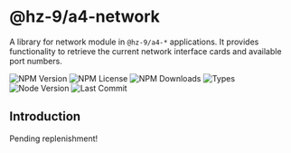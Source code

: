 # @hz-9/a4-network

A library for network module in `@hz-9/a4-*` applications. It provides functionality to retrieve the current network interface cards and available port numbers.

![NPM Version][npm-version-url] ![NPM License][npm-license-url] ![NPM Downloads][npm-downloads-url] ![Types][types-url]
<br /> ![Node Version][node-version-url] ![Last Commit][last-commit-url]

[npm-version-url]: https://badgen.net/npm/v/@hz-9/a4-network
[npm-license-url]: https://badgen.net/npm/license/@hz-9/a4-network
[npm-downloads-url]: https://badgen.net/npm/dt/@hz-9/a4-network
[types-url]: https://badgen.net/npm/types/@hz-9/a4-network
[node-version-url]: https://badgen.net/npm/node/@hz-9/a4-network
[last-commit-url]: https://badgen.net/github/last-commit/hz-9/a4

## Introduction

Pending replenishment!
<!-- TODO -->